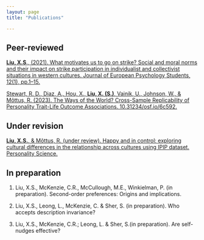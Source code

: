 ```yaml
---
layout: page
title: "Publications"

---
```


## Peer-reviewed
[**Liu, X.S**., (2021). What motivates us to go on strike? Social and moral norms and their impact on strike participation in individualist and collectivist situations in western cultures. Journal of European Psychology Students, 12(1), pp.1–15.](http://doi.org/10.5334/jeps.507)

[Stewart, R. D., Diaz, A., Hou, X., **Liu, X. (S.)**, Vainik, U., Johnson, W., & Mõttus, R. (2023). The Ways of the World? Cross-Sample Replicability of Personality Trait-Life Outcome Associations. 10.31234/osf.io/6c592.](https://www.researchgate.net/publication/372661661_The_Ways_of_the_World_Cross-Sample_Replicability_of_Personality_Trait-Life_Outcome_Associations)

## Under revision
[**Liu, X.S.**, & Mõttus, R. (under review). Happy and in control: exploring cultural differences in the relationship across cultures using IPIP dataset. Personality Science. ](https://psyarxiv.com/c7wsd/)

## In preparation
1.	Liu, X.S., McKenzie, C.R., McCullough, M.E., Winkielman, P. (in preparation). Second-order preferences: Origins and implications. 

2.	Liu, X.S., Leong, L., McKenzie, C. & Sher, S. (in preparation). Who accepts description invariance?	

3.	Liu, X.S., McKenzie, C.R.; Leong, L. & Sher, S.(in preparation). Are self-nudges effective?

